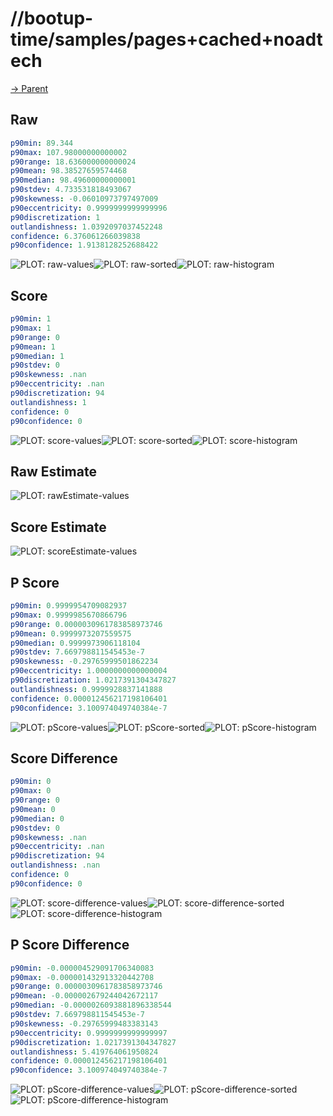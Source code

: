 
# //bootup-time/samples/pages+cached+noadtech

[→ Parent](../..)


## Raw


```yaml
p90min: 89.344
p90max: 107.98000000000002
p90range: 18.636000000000024
p90mean: 98.38527659574468
p90median: 98.49600000000001
p90stdev: 4.733531818493067
p90skewness: -0.06010973797497009
p90eccentricity: 0.9999999999999996
p90discretization: 1
outlandishness: 1.0392097037452248
confidence: 6.376061266039838
p90confidence: 1.9138128252688422

```

![PLOT: raw-values](./raw/values.svg)![PLOT: raw-sorted](./raw/sorted.svg)![PLOT: raw-histogram](./raw/histogram.svg)
## Score


```yaml
p90min: 1
p90max: 1
p90range: 0
p90mean: 1
p90median: 1
p90stdev: 0
p90skewness: .nan
p90eccentricity: .nan
p90discretization: 94
outlandishness: 1
confidence: 0
p90confidence: 0

```

![PLOT: score-values](./score/values.svg)![PLOT: score-sorted](./score/sorted.svg)![PLOT: score-histogram](./score/histogram.svg)
## Raw Estimate

![PLOT: rawEstimate-values](./rawEstimate/values.svg)
## Score Estimate

![PLOT: scoreEstimate-values](./scoreEstimate/values.svg)
## P Score


```yaml
p90min: 0.9999954709082937
p90max: 0.9999985670866796
p90range: 0.0000030961783858973746
p90mean: 0.9999973207559575
p90median: 0.9999973906118104
p90stdev: 7.669798811545453e-7
p90skewness: -0.29765999501862234
p90eccentricity: 1.0000000000000004
p90discretization: 1.0217391304347827
outlandishness: 0.9999928837141888
confidence: 0.000012456217198106401
p90confidence: 3.100974049740384e-7

```

![PLOT: pScore-values](./pScore/values.svg)![PLOT: pScore-sorted](./pScore/sorted.svg)![PLOT: pScore-histogram](./pScore/histogram.svg)
## Score Difference


```yaml
p90min: 0
p90max: 0
p90range: 0
p90mean: 0
p90median: 0
p90stdev: 0
p90skewness: .nan
p90eccentricity: .nan
p90discretization: 94
outlandishness: .nan
confidence: 0
p90confidence: 0

```

![PLOT: score-difference-values](./score-difference/values.svg)![PLOT: score-difference-sorted](./score-difference/sorted.svg)![PLOT: score-difference-histogram](./score-difference/histogram.svg)
## P Score Difference


```yaml
p90min: -0.000004529091706340083
p90max: -0.000001432913320442708
p90range: 0.0000030961783858973746
p90mean: -0.000002679244042672117
p90median: -0.0000026093881896338544
p90stdev: 7.669798811545453e-7
p90skewness: -0.29765999483383143
p90eccentricity: 0.9999999999999997
p90discretization: 1.0217391304347827
outlandishness: 5.419764061950824
confidence: 0.000012456217198106401
p90confidence: 3.100974049740384e-7

```

![PLOT: pScore-difference-values](./pScore-difference/values.svg)![PLOT: pScore-difference-sorted](./pScore-difference/sorted.svg)![PLOT: pScore-difference-histogram](./pScore-difference/histogram.svg)